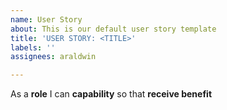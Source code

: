 ```yaml
---
name: User Story
about: This is our default user story template
title: 'USER STORY: <TITLE>'
labels: ''
assignees: araldwin

---
```


As a **role** I can **capability** so that **receive benefit**
